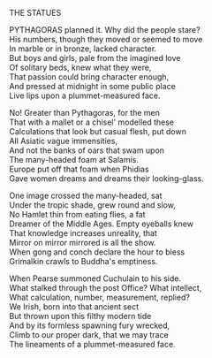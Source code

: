 THE STATUES  
  
PYTHAGORAS planned it.  Why did the people stare?  
His numbers, though they moved or seemed to move  
In marble or in bronze, lacked character.  
But boys and girls, pale from the imagined love  
Of solitary beds, knew what they were,  
That passion could bring character enough,  
And pressed at midnight in some public place  
Live lips upon a plummet-measured face.  
  
No! Greater than Pythagoras, for the men  
That with a mallet or a chisel' modelled these  
Calculations that look but casual flesh, put down  
All Asiatic vague immensities,  
And not the banks of oars that swam upon  
The many-headed foam at Salamis.  
Europe put off that foam when Phidias  
Gave women dreams and dreams their looking-glass.  
  
One image crossed the many-headed, sat  
Under the tropic shade, grew round and slow,  
No Hamlet thin from eating flies, a fat  
Dreamer of the Middle Ages.  Empty eyeballs knew  
That knowledge increases unreality, that  
Mirror on mirror mirrored is all the show.  
When gong and conch declare the hour to bless  
Grimalkin crawls to Buddha's emptiness.  
  
When Pearse summoned Cuchulain to his side.  
What stalked through the post Office? What intellect,  
What calculation, number, measurement, replied?  
We Irish, born into that ancient sect  
But thrown upon this filthy modern tide  
And by its formless spawning fury wrecked,  
Climb to our proper dark, that we may trace  
The lineaments of a plummet-measured face.  
